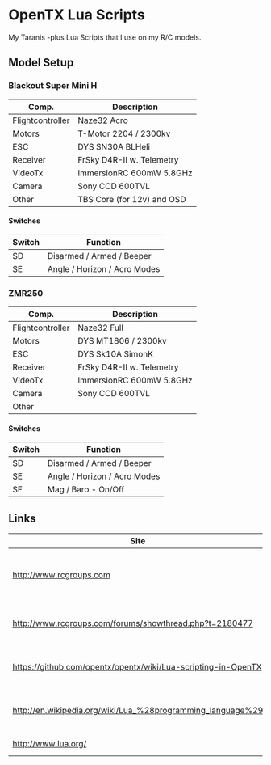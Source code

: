 # OpenTX Lua Scripts

My Taranis -plus Lua Scripts that I use on my R/C models.

## Model Setup
### Blackout Super Mini H
| Comp. | Description |
|--------|----------|
| Flightcontroller | Naze32 Acro |
| Motors | T-Motor 2204 / 2300kv |
| ESC | DYS SN30A BLHeli |
| Receiver | FrSky D4R-II w. Telemetry |
| VideoTx | ImmersionRC 600mW 5.8GHz |
| Camera | Sony CCD 600TVL |
| Other | TBS Core (for 12v) and OSD |

#### Switches
| Switch | Function |
|--------|----------|
| SD | Disarmed / Armed / Beeper |
| SE | Angle / Horizon / Acro Modes |


### ZMR250
| Comp. | Description |
|--------|----------|
| Flightcontroller | Naze32 Full |
| Motors | DYS MT1806 / 2300kv |
| ESC | DYS Sk10A SimonK |
| Receiver | FrSky D4R-II w. Telemetry |
| VideoTx | ImmersionRC 600mW 5.8GHz |
| Camera | Sony CCD 600TVL |
| Other |  | 

#### Switches
| Switch | Function |
|--------|----------|
| SD | Disarmed / Armed / Beeper |
| SE | Angle / Horizon / Acro Modes |
| SF | Mag / Baro - On/Off |


## Links
| Site | Description |
|--------|----------|
http://www.rcgroups.com | Has a fair amount of discussion on Lua scripting.
http://www.rcgroups.com/forums/showthread.php?t=2180477 | The Lua Scripting thread on RCGroups.
https://github.com/opentx/opentx/wiki/Lua-scripting-in-OpenTX | The official Lua script docs for OpenTX.
http://en.wikipedia.org/wiki/Lua_%28programming_language%29 | The Wikipedia entry on Lua programming
http://www.lua.org/ | The official Lua website.
